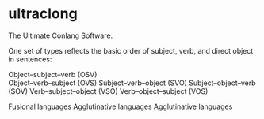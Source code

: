 # ultraclong
The Ultimate Conlang Software.

One set of types reflects the basic order of subject, verb, and direct object in sentences:

Object–subject–verb (OSV)<br>
Object–verb–subject (OVS)
Subject–verb–object (SVO)
Subject–object–verb (SOV)
Verb–subject–object (VSO)
Verb–object–subject (VOS)

Fusional languages
Agglutinative languages
Agglutinative languages



